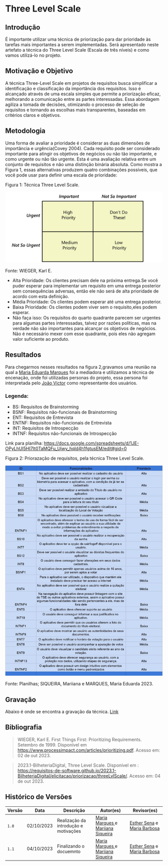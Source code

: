 # Three Level Scale

## Introdução
É importante utilizar uma técnica de priorização para dar prioridade às tarefas mais importantes a serem implementadas. Será apresentado neste artefato a técnica do Three Level Scale (Escala de três níveis) e como vamos utilizá-lo no projeto.

## Motivação e Objetivo

A técnica Three-Level Scale em projetos de requisitos busca simplificar a identificação e classificação da importância dos requisitos. Isso é alcançado através de uma escala simples que permite a priorização eficaz, melhorando a comunicação entre as partes interessadas. Essa abordagem agiliza a tomada de decisões, otimizando o processo de seleção de requisitos e tornando as escolhas mais transparentes, baseadas em critérios claros e objetivos.

## Metodologia
Uma forma de avaliar a prioridade é considerar as duas dimensões de importância e urgência(Covey 2004). Cada requisito pode ser considerado importante para atingir os objetivos de negócios ou não tão
importante, e como urgente ou não tão urgente. Esta é uma avaliação relativa entre um conjunto de
requisitos e não uma distinção binária absoluta. Como mostra a Figura 1, essas alternativas produzem quatro
combinações possíveis, que você pode usar para definir uma escala de prioridade:

Figura 1: Técnica Three Level Scale.

![Figura1](../imgs/tls1.png)

Fonte: WIEGER, Karl E. 

* Alta Prioridade: Os clientes precisam dele na próxima entrega.Se você puder esperar para implementar um requisito em uma entrega
posterior sem consequências adversas, então ele não será de alta prioridade de acordo com esta definição.
* Média Prioridade: Os clientes podem esperar até uma entrega posterior.
* Baixa Prioridade: Os clientes podem viver sem o requisito,eles podem esperar.
* Não faça isso: Os requisitos do quarto quadrante parecem ser urgentes para algumas partes interessadas, talvez por razões políticas, mas na verdade não são importantes para alcançar os objetivos de negócios. Não é necessário mexer com esse quadrante, pois eles não agregam valor suficiente ao produto.

## Resultados

Para chegarmos nesses resultados na figura 2,gravamos uma reunião na qual a [Maria Eduarda Marques](https://github.com/EduardaSMarques) foi a mediadora e utilizamos a técnica de encenação, onde foi utilizadas personas do projeto, essa persona foi interpretada pelo [João Victor](https://github.com/jvcostta) como representante dos usuários. 


### Legenda:

* BS: Requisitos de Brainstorming
* BSNF: Requisitos não-funcionais de Brainstorming
* ENT: Requisitos de Entrevista
* ENTNF: Requisitos não-funcionais de Entrevista
* INT: Requisitos de Introspecção
* INTNF: Requisitos não-funcionais de Introspecção

Link para planilha: https://docs.google.com/spreadsheets/d/1JE-OPyLhUI5HI7It0TaMQFu_Ujwy_hqld4h1fgtusEM/edit#gid=0

Figura 2: Priorazação de requisitos, pela técnica Three Level Scale.

![Figura2](../imgs/tls.png)

Fonte: Planilhas; SIQUEIRA, Mariiana e MARQUES, Maria Eduarda 2023.

## Gravação

Abaixo é onde se encontra a gravação da técnica.
[Link](https://youtu.be/EA3MoZ_IdB0)

## Bibliografia

> WIEGER, Karl E. First Things First: Prioritizing Requirements. Setembro de 1999. Disponível em https://www.processimpact.com/articles/prioritizing.pdf. Acesso em: 02 de out 2023.

> 2023.1-BilheteriaDigital, Three Level Scale. Disponível em : https://requisitos-de-software.github.io/2023.1-BilheteriaDigital/elicitacao/priorizacao/threeLvlScale/. Acesso em: 04 de out 2023.

## Histórico de Versões

| Versão |     Data    | Descrição   | Autor(es) | Revisor(es) |
| ------ | ----------- | ----------- | --------- | ----------- |
| `1.0`  | 02/10/2023  | Realização da introdução e motivações  | [Maria Marques ](https://github.com/EduardaSMarques) e [Mariiana Siqueira](https://github.com/Maryyscreuza) | [Esther Sena](https://github.com/esmsena) e [Maria Barbosa](https://github.com/Madu01) |
| `1.1`  | 04/10/2023  | Finalizando o docuemnto | [Maria Marques ](https://github.com/EduardaSMarques) e [Mariiana Siqueira](https://github.com/Maryyscreuza) | [Esther Sena](https://github.com/esmsena) e [Maria Barbosa](https://github.com/Madu01) |

